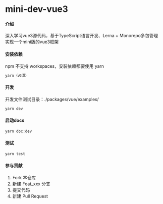 # mini-dev-vue3

#### 介绍
深入学习vue3源代码，基于TypeScript语言开发、Lerna + Monorepo多包管理实现一个mini版的vue3框架

#### 安装依赖
npm 不支持 workspaces，安装依赖都要使用 yarn
``` bash
yarn（必须）
```

#### 开发
开发文件测试目录：./packages/vue/examples/
``` bash
yarn dev
```
#### 启动docs
``` bash
yarn doc:dev
```

#### 测试
``` bash
yarn test
```

#### 参与贡献

1.  Fork 本仓库
2.  新建 Feat_xxx 分支
3.  提交代码
4.  新建 Pull Request

